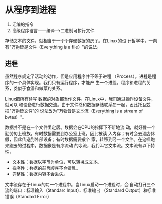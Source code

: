 # 从程序到进程

1. 汇编的指令
2. 高级程序语言——编译——>二进制可执行文件

存储文本的文件，就相当于一个个存储数据的房子。在Linux的设 计哲学中，一向有"万物皆是文件（Everything is a file）"的说法。

## 进程

虽然程序规定了活动的动作，但是应用程序并不等于进程 （Process）。进程是程序的一个具体实现。我们只有运行程序，才能产 生一个进程。程序和进程的关系，类似于食谱和做菜的关系。

Linux把所有读写 数据的对象都当作文件。在Linux中，我们通过操作设备文件，就可以 和设备进行数据交流。由于文件总和数据存储联系在一起，因此托瓦兹把"万物皆文件"的 说法改为"万物皆是文本流（Everything is a stream of bytes）"。

数据并不是在一个文件里定居。数据会在CPU的指挥下不断地流 动，就好像一个勤劳的上班族。有时数据需要到办公室上班，因此被读 入内存；有时会去酒店休假，因此传送到外部设备；有时数据需要搬个 家，转移到另一个文件。在这样跑来跑去的过程中，数据像是有序流动 的水流，我们叫它文本流。文本流有以下特性。

* 文本性：数据以字节为单位，可以转换成文本。 
* 有序性：数据的前后顺序不会错乱。 
* 完整性：数据内容不会丢失。

文本流存在于Linux的每一个进程中。当Linux启动一个进程时，会 自动打开三个流的端口：标准输入（Standard Input）、标准输出 （Standard Output）和标准错误（Standard Error）